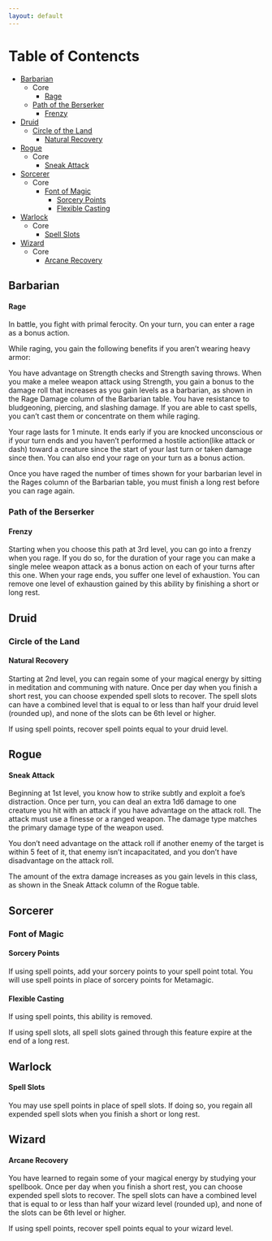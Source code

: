 ```yaml
---
layout: default
---
```


# Table of Contencts
* [Barbarian](#barbarian)
    * Core
        * [Rage](#rage)
    * [Path of the Berserker](#path-of-the-berserker)
        * [Frenzy](#frenzy)
* [Druid](#druid)
    * [Circle of the Land](#circle-of-the-land)
        * [Natural Recovery](#natural-recovery)
* [Rogue](#rogue)
    * Core
        * [Sneak Attack](#sneak-attack)
* [Sorcerer](#sorcerer)
    * Core
        * [Font of Magic](#font-of-magic)
            * [Sorcery Points](#sorcery-points)
            * [Flexible Casting](#flexible-casting)
* [Warlock](#warlock)
    * Core
        * [Spell Slots](#spell-slots)
* [Wizard](#wizard)
    * Core
        * [Arcane Recovery](#arcane-recovery)

## Barbarian
#### Rage

In battle, you fight with primal ferocity. On your turn, you can enter a rage as a bonus action.

While raging, you gain the following benefits if you aren’t wearing heavy armor:

You have advantage on Strength checks and Strength saving throws.
When you make a melee weapon attack using Strength, you gain a bonus to the damage roll that increases as you gain levels as a barbarian, as shown in the Rage Damage column of the Barbarian table.
You have resistance to bludgeoning, piercing, and slashing damage.
If you are able to cast spells, you can’t cast them or concentrate on them while raging.

Your rage lasts for 1 minute. It ends early if you are knocked unconscious or if your turn ends and you haven’t performed a hostile action(like attack or dash) toward a creature since the start of your last turn or taken damage since then. You can also end your rage on your turn as a bonus action.

Once you have raged the number of times shown for your barbarian level in the Rages column of the Barbarian table, you must finish a long rest before you can rage again.

### Path of the Berserker
#### Frenzy

Starting when you choose this path at 3rd level, you can go into a frenzy when you rage. If you do so, for the duration of your rage you can make a single melee weapon attack as a bonus action on each of your turns after this one. When your rage ends, you suffer one level of exhaustion. You can remove one level of exhaustion gained by this ability by finishing a short or long rest.

## Druid
### Circle of the Land
#### Natural Recovery

Starting at 2nd level, you can regain some of your magical energy by sitting in meditation and communing with nature. Once per day when you finish a short rest, you can choose expended spell slots to recover. The spell slots can have a combined level that is equal to or less than half your druid level (rounded up), and none of the slots can be 6th level or higher.

If using spell points, recover spell points equal to your druid level.

## Rogue
#### Sneak Attack

Beginning at 1st level, you know how to strike subtly and exploit a foe’s distraction. Once per turn, you can deal an extra 1d6 damage to one creature you hit with an attack if you have advantage on the attack roll. The attack must use a finesse or a ranged weapon. The damage type matches the primary damage type of the weapon used.

You don’t need advantage on the attack roll if another enemy of the target is within 5 feet of it, that enemy isn’t incapacitated, and you don’t have disadvantage on the attack roll.

The amount of the extra damage increases as you gain levels in this class, as shown in the Sneak Attack column of the Rogue table.

## Sorcerer
### Font of Magic
#### Sorcery Points
If using spell points, add your sorcery points to your spell point total. You will use spell points in place of sorcery points for Metamagic.

#### Flexible Casting
If using spell points, this ability is removed.

If using spell slots, all spell slots gained through this feature expire at the end of a long rest.

## Warlock
#### Spell Slots
You may use spell points in place of spell slots. If doing so, you regain all expended spell slots when you finish a short or long rest.

## Wizard
#### Arcane Recovery

You have learned to regain some of your magical energy by studying your spellbook. Once per day when you finish a short rest, you can choose expended spell slots to recover. The spell slots can have a combined level that is equal to or less than half your wizard level (rounded up), and none of the slots can be 6th level or higher.

If using spell points, recover spell points equal to your wizard level.
